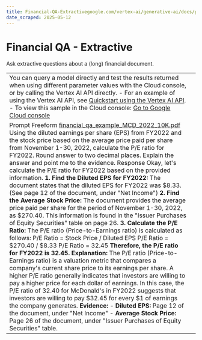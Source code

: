 ```yaml
---
title: Financial-QA-Extractivegoogle.com/vertex-ai/generative-ai/docs/prompt-gallery/samples/answer_question_financial_qa_-_extractive
date_scraped: 2025-05-12
---
```


# Financial QA - Extractive 

Ask extractive questions about a (long) financial document.

| | |
| --- | --- |
| You can query a model directly and test the results returned when using different parameter values with the Cloud console, or by calling the Vertex AI API directly. - For an example of using the Vertex AI API, see [Quickstart using the Vertex AI API](../../start/quickstarts/api-quickstart.md). - To view this sample in the Cloud console: [Go to Google Cloud console](https://console.cloud.google.com/vertex-ai/generative/language/prompt-examples/Financial%20QA%20-%20Extractive) | |
| Prompt Freeform [financial\_qa\_example\_MCD\_2022\_10K.pdf](https://storage.mtls.cloud.google.com/cloud-samples-data/generative-ai/pdf/financial_qa_extractive.pdf) Using the diluted earnings per share (EPS) from FY2022 and the stock price based on the average price paid per share from November 1-30, 2022, calculate the P/E ratio for FY2022. Round answer to two decimal places. Explain the answer and point me to the evidence. Response Okay, let's calculate the P/E ratio for FY2022 based on the provided information. **1. Find the Diluted EPS for FY2022:** The document states that the diluted EPS for FY2022 was $8.33. (See page 12 of the document, under "Net Income") **2. Find the Average Stock Price:** The document provides the average price paid per share for the period of November 1-30, 2022, as $270.40. This information is found in the "Issuer Purchases of Equity Securities" table on page 26. **3. Calculate the P/E Ratio:** The P/E ratio (Price-to-Earnings ratio) is calculated as follows: P/E Ratio = Stock Price / Diluted EPS P/E Ratio = $270.40 / $8.33 P/E Ratio = 32.45 **Therefore, the P/E ratio for FY2022 is 32.45.** **Explanation:** The P/E ratio (Price-to-Earnings ratio) is a valuation metric that compares a company's current share price to its earnings per share. A higher P/E ratio generally indicates that investors are willing to pay a higher price for each dollar of earnings. In this case, the P/E ratio of 32.40 for McDonald's in FY2022 suggests that investors are willing to pay $32.45 for every $1 of earnings the company generates. **Evidence:** - **Diluted EPS:** Page 12 of the document, under "Net Income" - **Average Stock Price:** Page 26 of the document, under "Issuer Purchases of Equity Securities" table. | | | | | --- | --- | | **Model:** | gemini-1.5-flash-002 | | **Temperature:** | 0.2 | | **Max output tokens:** | 8192 | | **TopK:** | 40.0 | | **TopP:** | 0.95 | |